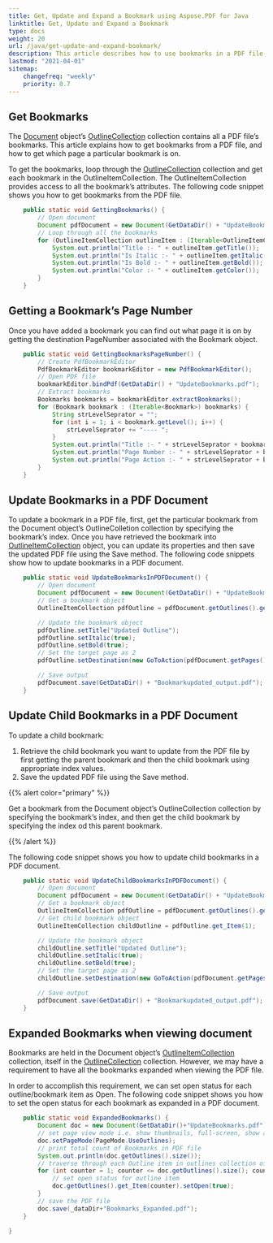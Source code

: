 ```yaml
---
title: Get, Update and Expand a Bookmark using Aspose.PDF for Java
linktitle: Get, Update and Expand a Bookmark
type: docs
weight: 20
url: /java/get-update-and-expand-bookmark/
description: This article describes how to use bookmarks in a PDF file. With our Java library, you can get bookmarks from the PDF file, get a bookmarks page number, update bookmarks in a PDF Document, and expand bookmarks when viewing a document.
lastmod: "2021-04-01"
sitemap:
    changefreq: "weekly"
    priority: 0.7
---
```


## Get Bookmarks

The [Document](https://apireference.aspose.com/pdf/java/com.aspose.pdf/Document) object’s [OutlineCollection](https://apireference.aspose.com/pdf/java/com.aspose.pdf/OutlineCollection) collection contains all a PDF file’s bookmarks. This article explains how to get bookmarks from a PDF file, and how to get which page a particular bookmark is on.

To get the bookmarks, loop through the [OutlineCollection](https://apireference.aspose.com/pdf/java/com.aspose.pdf/OutlineCollection) collection and get each bookmark in the OutlineItemCollection. The OutlineItemCollection provides access to all the bookmark’s attributes. The following code snippet shows you how to get bookmarks from the PDF file.

```java
    public static void GettingBookmarks() {
        // Open document
        Document pdfDocument = new Document(GetDataDir() + "UpdateBookmarks.pdf");
        // Loop through all the bookmarks
        for (OutlineItemCollection outlineItem : (Iterable<OutlineItemCollection>) pdfDocument.getOutlines()) {
            System.out.println("Title :- " + outlineItem.getTitle());
            System.out.println("Is Italic :- " + outlineItem.getItalic());
            System.out.println("Is Bold :- " + outlineItem.getBold());
            System.out.println("Color :- " + outlineItem.getColor());
        }
    }
```

## Getting a Bookmark’s Page Number

Once you have added a bookmark you can find out what page it is on by getting the destination PageNumber associated with the Bookmark object.

```java
    public static void GettingBookmarksPageNumber() {
        // Create PdfBookmarkEditor
        PdfBookmarkEditor bookmarkEditor = new PdfBookmarkEditor();
        // Open PDF file
        bookmarkEditor.bindPdf(GetDataDir() + "UpdateBookmarks.pdf");
        // Extract bookmarks
        Bookmarks bookmarks = bookmarkEditor.extractBookmarks();
        for (Bookmark bookmark : (Iterable<Bookmark>) bookmarks) {
            String strLevelSeprator = "";
            for (int i = 1; i < bookmark.getLevel(); i++) {
                strLevelSeprator += "---- ";
            }
            System.out.println("Title :- " + strLevelSeprator + bookmark.getTitle());
            System.out.println("Page Number :- " + strLevelSeprator + bookmark.getPageNumber());
            System.out.println("Page Action :- " + strLevelSeprator + bookmark.getAction());
        }
    }
```

## Update Bookmarks in a PDF Document

To update a bookmark in a PDF file, first, get the particular bookmark from the Document object’s OutlineColletion collection by specifying the bookmark’s index. Once you have retrieved the bookmark into [OutlineItemCollection](https://apireference.aspose.com/pdf/java/com.aspose.pdf/OutlineCollection) object, you can update its properties and then save the updated PDF file using the Save method. The following code snippets show how to update bookmarks in a PDF document.

```java
    public static void UpdateBookmarksInPDFDocument() {
        // Open document
        Document pdfDocument = new Document(GetDataDir() + "UpdateBookmarks.pdf");
        // Get a bookmark object
        OutlineItemCollection pdfOutline = pdfDocument.getOutlines().get_Item(1);

        // Update the bookmark object
        pdfOutline.setTitle("Updated Outline");
        pdfOutline.setItalic(true);
        pdfOutline.setBold(true);
        // Set the target page as 2
        pdfOutline.setDestination(new GoToAction(pdfDocument.getPages().get_Item(2)));

        // Save output
        pdfDocument.save(GetDataDir() + "Bookmarkupdated_output.pdf");
    }
```

## Update Child Bookmarks in a PDF Document

To update a child bookmark:

1. Retrieve the child bookmark you want to update from the PDF file by first getting the parent bookmark and then the child bookmark using appropriate index values.
1. Save the updated PDF file using the Save method.

{{% alert color="primary" %}}

Get a bookmark from the Document object’s OutlineCollection collection by specifying the bookmark’s index, and then get the child bookmark by specifying the index od this parent bookmark.

{{% /alert %}}

The following code snippet shows you how to update child bookmarks in a PDF document.

```java
    public static void UpdateChildBookmarksInPDFDocument() {
        // Open document
        Document pdfDocument = new Document(GetDataDir() + "UpdateBookmarks.pdf");
        // Get a bookmark object
        OutlineItemCollection pdfOutline = pdfDocument.getOutlines().get_Item(1);
        // Get child bookmark object
        OutlineItemCollection childOutline = pdfOutline.get_Item(1);

        // Update the bookmark object
        childOutline.setTitle("Updated Outline");
        childOutline.setItalic(true);
        childOutline.setBold(true);
        // Set the target page as 2
        childOutline.setDestination(new GoToAction(pdfDocument.getPages().get_Item(2)));

        // Save output
        pdfDocument.save(GetDataDir() + "Bookmarkupdated_output.pdf");
    }
```

## Expanded Bookmarks when viewing document

Bookmarks are held in the Document object’s [OutlineItemCollection](https://apireference.aspose.com/pdf/java/com.aspose.pdf/OutlineItemCollection) collection, itself in the [OutlineCollection](https://apireference.aspose.com/pdf/java/com.aspose.pdf/OutlineCollection) collection. However, we may have a requirement to have all the bookmarks expanded when viewing the PDF file.

In order to accomplish this requirement, we can set open status for each outline/bookmark item as Open. The following code snippet shows you how to set the open status for each bookmark as expanded in a PDF document.

```java
    public static void ExpandedBookmarks() {    
        Document doc = new Document(GetDataDir()+"UpdateBookmarks.pdf");
        // set page view mode i.e. show thumbnails, full-screen, show attachment panel
        doc.setPageMode(PageMode.UseOutlines);
        // print total count of Bookmarks in PDF file
        System.out.println(doc.getOutlines().size());
        // traverse through each Outline item in outlines collection of PDF file
        for (int counter = 1; counter <= doc.getOutlines().size(); counter++) {
            // set open status for outline item
            doc.getOutlines().get_Item(counter).setOpen(true);
        }
        // save the PDF file
        doc.save(_dataDir+"Bookmarks_Expanded.pdf");
    }

}
```
